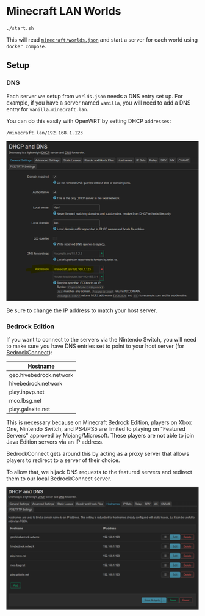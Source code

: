 # Minecraft LAN Worlds

```
./start.sh
```

This will read [`minecraft/worlds.json`](minecraft/worlds.json) and start a server for each world using `docker compose`.

## Setup

### DNS

Each server we setup from `worlds.json` needs a DNS entry set up. For example, if you have a server named `vanilla`, you will need to add a DNS entry for `vanilla.minecraft.lan`.

You can do this easily with OpenWRT by setting DHCP `addresses`:

```
/minecraft.lan/192.168.1.123
```

![fqdn](./fqdn.png)

Be sure to change the IP address to match your host server.

### Bedrock Edition

If you want to connect to the servers via the Nintendo Switch, you will need to make sure you have DNS entries set to point to your host server (for [BedrockConnect](https://github.com/Pugmatt/BedrockConnect)):

| Hostname |
| -------- |
| geo.hivebedrock.network |
| hivebedrock.network |
| play.inpvp.net |
| mco.lbsg.net |
| play.galaxite.net |

This is necessary because on Minecraft Bedrock Edition, players on Xbox One, Nintendo Switch, and PS4/PS5 are limited to playing on "Featured Servers" approved by Mojang/Microsoft. These players are not able to join Java Edition servers via an IP address.

BedrockConnect gets around this by acting as a proxy server that allows players to redirect to a server of their choice.

To allow that, we hijack DNS requests to the featured servers and redirect them to our local BedrockConnect server.

![hosts](./hosts.png)
